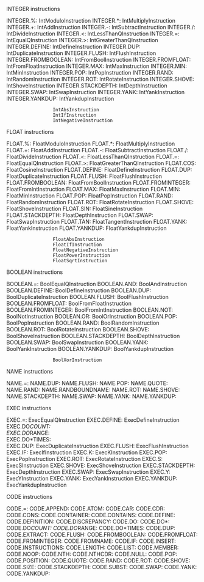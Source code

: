 INTEGER instructions

INTEGER.%:           IntModuloInstruction
INTEGER.*:           IntMultiplyInstruction
INTEGER.+:           IntAddInstruction
INTEGER.-:           IntSubtractInstruction
INTEGER./:           IntDivideInstruction
INTEGER.<:           IntLessThanQInstruction
INTEGER.=:           IntEqualQInstruction
INTEGER.>:           IntGreaterThanQInstruction
INTEGER.DEFINE:      IntDefineInstruction
INTEGER.DUP:         IntDuplicateInstruction
INTEGER.FLUSH:       IntFlushInstruction
INTEGER.FROMBOOLEAN: IntFromBoolInstruction
INTEGER.FROMFLOAT:   IntFromFloatInstruction
INTEGER.MAX:         IntMaxInstruction
INTEGER.MIN:         IntMinInstruction
INTEGER.POP:         IntPopInstruction
INTEGER.RAND:        IntRandomInstruction
INTEGER.ROT:         IntRotateInstruction
INTEGER.SHOVE:       IntShoveInstruction
INTEGER.STACKDEPTH:  IntDepthInstruction
INTEGER.SWAP:        IntSwapInstruction
INTEGER.YANK:        IntYankInstruction
INTEGER.YANKDUP:     IntYankdupInstruction

                     IntAbsInstruction
                     IntIfInstruction
                     IntNegativeInstruction

FLOAT instructions

FLOAT.%:             FloatModuloInstruction
FLOAT.*:             FloatMultiplyInstruction
FLOAT.+:             FloatAddInstruction
FLOAT.-:             FloatSubtractInstruction
FLOAT./:             FloatDivideInstruction
FLOAT.<:             FloatLessThanQInstruction
FLOAT.=:             FloatEqualQInstruction
FLOAT.>:             FloatGreaterThanQInstruction
FLOAT.COS:           FloatCosineInstruction
FLOAT.DEFINE:        FloatDefineInstruction
FLOAT.DUP:           FloatDuplicateInstruction
FLOAT.FLUSH:         FloatFlushInstruction
FLOAT.FROMBOOLEAN:   FloatFromBoolInstruction
FLOAT.FROMINTEGER:   FloatFromIntInstruction
FLOAT.MAX:           FloatMaxInstruction
FLOAT.MIN:           FloatMinInstruction
FLOAT.POP:           FloatPopInstruction
FLOAT.RAND:          FloatRandomInstruction
FLOAT.ROT:           FloatRotateInstruction
FLOAT.SHOVE:         FloatShoveInstruction
FLOAT.SIN:           FloatSineInstruction
FLOAT.STACKDEPTH:    FloatDepthInstruction
FLOAT.SWAP:          FloatSwapInstruction
FLOAT.TAN:           FloatTangentInstruction
FLOAT.YANK:          FloatYankInstruction
FLOAT.YANKDUP:       FloatYankdupInstruction
                     
                     FloatAbsInstruction
                     FloatIfInstruction
                     FloatNegativeInstruction
                     FloatPowerInstruction
                     FloatSqrtInstruction

BOOLEAN instructions

BOOLEAN.=:           BoolEqualQInstruction
BOOLEAN.AND:         BoolAndInstruction
BOOLEAN.DEFINE:      BoolDefineInstruction
BOOLEAN.DUP:         BoolDuplicateInstruction
BOOLEAN.FLUSH:       BoolFlushInstruction
BOOLEAN.FROMFLOAT:   BoolFromFloatInstruction
BOOLEAN.FROMINTEGER: BoolFromIntInstruction
BOOLEAN.NOT:         BoolNotInstruction
BOOLEAN.OR:          BoolOrInstruction
BOOLEAN.POP:         BoolPopInstruction
BOOLEAN.RAND:        BoolRandomInstruction
BOOLEAN.ROT:         BoolRotateInstruction
BOOLEAN.SHOVE:       BoolShoveInstruction
BOOLEAN.STACKDEPTH:  BoolDepthInstruction
BOOLEAN.SWAP:        BoolSwapInstruction
BOOLEAN.YANK:        BoolYankInstruction
BOOLEAN.YANKDUP:     BoolYankdupInstruction

                     BoolXorInstruction



NAME instructions

NAME.=: 
NAME.DUP: 
NAME.FLUSH: 
NAME.POP: 
NAME.QUOTE: 
NAME.RAND: 
NAME.RANDBOUNDNAME: 
NAME.ROT: 
NAME.SHOVE: 
NAME.STACKDEPTH: 
NAME.SWAP: 
NAME.YANK: 
NAME.YANKDUP: 



EXEC instructions

EXEC.=:              ExecEqualQInstruction
EXEC.DEFINE:         ExecDefineInstruction
EXEC.DO*COUNT:       
EXEC.DO*RANGE:       
EXEC.DO*TIMES:       
EXEC.DUP:            ExecDuplicateInstruction
EXEC.FLUSH:          ExecFlushInstruction
EXEC.IF:             ExecIfInstruction
EXEC.K:              ExecKInstruction
EXEC.POP:            ExecPopInstruction
EXEC.ROT:            ExecRotateInstruction
EXEC.S:              ExecSInstruction
EXEC.SHOVE:          ExecShoveInstruction
EXEC.STACKDEPTH:     ExecDepthInstruction
EXEC.SWAP:           ExecSwapInstruction
EXEC.Y:              ExecYInstruction
EXEC.YANK:           ExecYankInstruction
EXEC.YANKDUP:        ExecYankdupInstruction



CODE instructions

CODE.=: 
CODE.APPEND: 
CODE.ATOM: 
CODE.CAR: 
CODE.CDR: 
CODE.CONS: 
CODE.CONTAINER: 
CODE.CONTAINS: 
CODE.DEFINE: 
CODE.DEFINITION: 
CODE.DISCREPANCY: 
CODE.DO: 
CODE.DO*: 
CODE.DO*COUNT:
CODE.DO*RANGE: 
CODE.DO*TIMES: 
CODE.DUP: 
CODE.EXTRACT: 
CODE.FLUSH: 
CODE.FROMBOOLEAN: 
CODE.FROMFLOAT: 
CODE.FROMINTEGER: 
CODE.FROMNAME: 
CODE.IF: 
CODE.INSERT: 
CODE.INSTRUCTIONS: 
CODE.LENGTH: 
CODE.LIST: 
CODE.MEMBER: 
CODE.NOOP: 
CODE.NTH: 
CODE.NTHCDR: 
CODE.NULL: 
CODE.POP: 
CODE.POSITION: 
CODE.QUOTE: 
CODE.RAND: 
CODE.ROT: 
CODE.SHOVE: 
CODE.SIZE: 
CODE.STACKDEPTH: 
CODE.SUBST: 
CODE.SWAP: 
CODE.YANK: 
CODE.YANKDUP: 